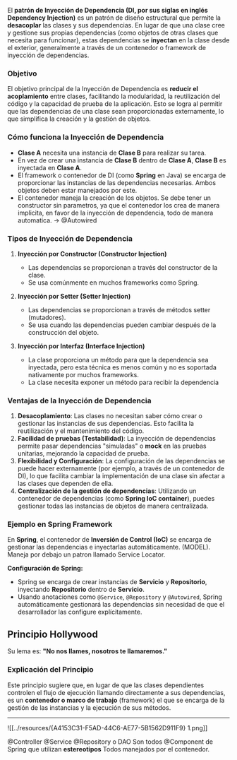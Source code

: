 El **patrón de Inyección de Dependencia (DI, por sus siglas en inglés Dependency Injection)** es un patrón de diseño estructural que permite la **desacoplar** las clases y sus dependencias. En lugar de que una clase cree y gestione sus propias dependencias (como objetos de otras clases que necesita para funcionar), estas dependencias se **inyectan** en la clase desde el exterior, generalmente a través de un contenedor o framework de inyección de dependencias.

### **Objetivo**

El objetivo principal de la Inyección de Dependencia es **reducir el acoplamiento** entre clases, facilitando la modularidad, la reutilización del código y la capacidad de prueba de la aplicación. Esto se logra al permitir que las dependencias de una clase sean proporcionadas externamente, lo que simplifica la creación y la gestión de objetos.

### **Cómo funciona la Inyección de Dependencia**

- **Clase A** necesita una instancia de **Clase B** para realizar su tarea.
- En vez de crear una instancia de **Clase B** dentro de **Clase A**, **Clase B** es inyectada en **Clase A**.
- El framework o contenedor de DI (como **Spring** en Java) se encarga de proporcionar las instancias de las dependencias necesarias. Ambos objetos deben estar manejados por este.
- El contenedor maneja la creación de los objetos. Se debe tener un constructor sin parametros, ya que el contenedor los crea de manera implicita, en favor de la inyección de dependencia, todo de manera automatica. -> @Autowired

### **Tipos de Inyección de Dependencia**

1. **Inyección por Constructor (Constructor Injection)**
    
    - Las dependencias se proporcionan a través del constructor de la clase.
    - Se usa comúnmente en muchos frameworks como Spring.

2. **Inyección por Setter (Setter Injection)**

	- Las dependencias se proporcionan a través de métodos setter (mutadores).
	- Se usa cuando las dependencias pueden cambiar después de la construcción del objeto.

3. **Inyección por Interfaz (Interface Injection)**

	- La clase proporciona un método para que la dependencia sea inyectada, pero esta técnica es menos común y no es soportada nativamente por muchos frameworks.
	- La clase necesita exponer un método para recibir la dependencia
### **Ventajas de la Inyección de Dependencia**

1. **Desacoplamiento**: Las clases no necesitan saber cómo crear o gestionar las instancias de sus dependencias. Esto facilita la reutilización y el mantenimiento del código.
2. **Facilidad de pruebas (Testabilidad)**: La inyección de dependencias permite pasar dependencias "simuladas" o **mock** en las pruebas unitarias, mejorando la capacidad de prueba.
3. **Flexibilidad y Configuración**: La configuración de las dependencias se puede hacer externamente (por ejemplo, a través de un contenedor de DI), lo que facilita cambiar la implementación de una clase sin afectar a las clases que dependen de ella.
4. **Centralización de la gestión de dependencias**: Utilizando un contenedor de dependencias (como **Spring IoC container**), puedes gestionar todas las instancias de objetos de manera centralizada.

### **Ejemplo en Spring Framework**

En **Spring**, el contenedor de **Inversión de Control (IoC)** se encarga de gestionar las dependencias e inyectarlas automáticamente. (MODEL).
Maneja por debajo un patron llamado Service Locator.

**Configuración de Spring:**

- Spring se encarga de crear instancias de **Servicio** y **Repositorio**, inyectando **Repositorio** dentro de **Servicio**.
- Usando anotaciones como `@Service`, `@Repository` y `@Autowired`, Spring automáticamente gestionará las dependencias sin necesidad de que el desarrollador las configure explícitamente.

## Principio Hollywood
Su lema es:  **"No nos llames, nosotros te llamaremos."**
### **Explicación del Principio**

Este principio sugiere que, en lugar de que las clases dependientes controlen el flujo de ejecución llamando directamente a sus dependencias, es un **contenedor o marco de trabajo** (framework) el que se encarga de la gestión de las instancias y la ejecución de sus métodos.

--- 
![[../resources/{A4153C31-F5AD-44C6-AE77-5B1562D911F9} 1.png]]

@Controller
@Service
@Repository o DAO 
Son todos @Component de Spring que utilizan **estereotipos**
Todos manejados por el contenedor.